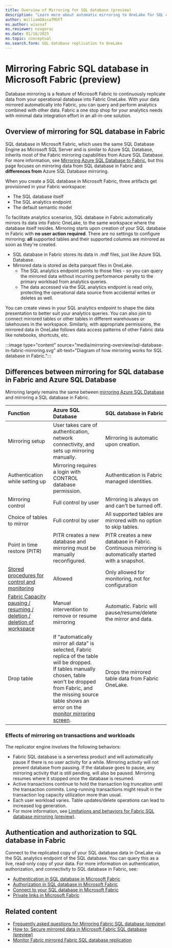 ```yaml
---
title: Overview of Mirroring for SQL database (preview)
description: "Learn more about automatic mirroring to OneLake for SQL database in Fabric."
author: WilliamDAssafMSFT
ms.author: wiassaf
ms.reviewer: nzagorac
ms.date: 01/16/2025
ms.topic: conceptual
ms.search.form: SQL database replication to OneLake
---
```

# Mirroring Fabric SQL database in Microsoft Fabric (preview)

Database mirroring is a feature of Microsoft Fabric to continuously replicate data from your operational database into Fabric OneLake. With your data mirrored automatically into Fabric, you can query and perform analytics combined with other data. Fabric a one stop shop for your analytics needs with minimal data integration effort in an all-in-one solution.

## Overview of mirroring for SQL database in Fabric

SQL database in Microsoft Fabric, which uses the same SQL Database Engine as Microsoft SQL Server and is similar to Azure SQL Database, inherits most of the Fabric mirroring capabilities from Azure SQL Database. For more information, see [Mirroring Azure SQL Database to Fabric](../mirrored-database/azure-sql-database.md), but this page focuses on mirroring data from SQL database in Fabric and **differences from** Azure SQL Database mirroring.

When you create a SQL database in Microsoft Fabric, three artifacts get provisioned in your Fabric workspace:

- The SQL database itself
- The SQL analytics endpoint
- The default semantic model

To facilitate analytics scenarios, SQL database in Fabric automatically mirrors its data into Fabric OneLake, to the same workspace where the database itself resides. Mirroring starts upon creation of your SQL database in Fabric with **no user action required**. There are no settings to configure mirroring: **all** supported tables and their supported columns are mirrored as soon as they're created.

- SQL database in Fabric stores its data in .mdf files, just like Azure SQL Database.
- Mirrored data is stored as delta parquet files in OneLake.
    - The SQL analytics endpoint points to those files - so you can query the mirrored data without incurring performance penalty to the primary workload from analytics queries.
    - The data accessed via the SQL analytics endpoint is read only, protecting the operational data source from accidental writes or deletes as well.

You can create views in your SQL analytics endpoint to shape the data presentation to better suit your analytics queries. You can also join to connect mirrored tables or other tables in different warehouses or lakehouses in the workspace. Similarly, with appropriate permissions, the mirrored data in OneLake follows data access patterns of other Fabric data like notebooks, shortcuts, etc.

:::image type="content" source="media/mirroring-overview/sql-database-in-fabric-mirroring.svg" alt-text="Diagram of how mirroring works for SQL database in Fabric.":::

## Differences between mirroring for SQL database in Fabric and Azure SQL Database

Mirroring largely remains the same between [mirroring Azure SQL Database](../mirrored-database/azure-sql-database.md) and mirroring a SQL database in Fabric.

| Function | Azure SQL Database | SQL database in Fabric |
|:--|:--|:--|
| Mirroring setup | User takes care of authentication, network connectivity, and sets up mirroring manually. | Mirroring is automatic upon creation. |
| Authentication while setting up | Mirroring requires a login with CONTROL database permission. | Authentication is Fabric managed identities. |
| Mirroring control          | Full control by user  | Mirroring is always on and can't be turned off.  |
| Choice of tables to mirror | Full control by user  | All supported tables are mirrored with no option to skip tables. |
| Point in time restore (PITR) | PITR creates a new database and mirroring must be manually reconfigured. | PITR creates a new database in Fabric. Continuous mirroring is automatically started with a snapshot. |
| [Stored procedures for control and monitoring](/sql/relational-databases/system-stored-procedures/sp-change-feed-enable-db?view=fabric&preserve-view=true) | Allowed | Only allowed for monitoring, not for configuration |
| [Fabric Capacity pausing / resuming / deletion / deletion of workspace](/sql/relational-databases/system-stored-procedures/sp-change-feed-enable-db?view=fabric&preserve-view=true) | Manual intervention to remove or resume mirroring | Automatic. Fabric will pause/resume/delete the mirror and data. |
| Drop table | If "automatically mirror all data" is selected, Fabric replica of the table will be dropped.<br/>If tables manually chosen, table won't be dropped from Fabric, and the missing source table shows an error on the [monitor mirroring screen](../mirrored-database/monitor.md). | Drops the mirrored table data from Fabric OneLake. |

### Effects of mirroring on transactions and workloads

The replicator engine involves the following behaviors:

- Fabric SQL database is a serverless product and will automatically pause if there is no user activity for a while. Mirroring activity will not prevent database from pausing. If the database goes to pause, any mirroring activity that is still pending, will also be paused. Mirroring resumes where it stopped once the database is resumed.
- Active transactions continue to hold the transaction log truncation until the transaction commits. Long-running transactions might result in the transaction log capacity utilization more than usual.
- Each user workload varies. Table updates/delete operations can lead to increased log generation.
- For more information, see [Limitations and behaviors for Fabric SQL database mirroring (preview)](mirroring-limitations.md).

## Authentication and authorization to SQL database in Fabric

Connect to the replicated copy of your SQL database data in OneLake via the SQL analytics endpoint of the SQL database. You can query this as a live, read-only copy of your data. For more information on authentication, authorization, and connectivity to SQL database in Fabric, see:

- [Authentication in SQL database in Microsoft Fabric](authentication.md)
- [Authorization in SQL database in Microsoft Fabric](authorization.md)
- [Connect to your SQL database in Microsoft Fabric](connect.md)
- [Private links in Microsoft Fabric](../../security/security-private-links-overview.md)

## Related content

- [Frequently asked questions for Mirroring Fabric SQL database (preview)](mirroring-faq.yml)
- [How to: Secure mirrored data in Microsoft Fabric SQL database (preview)](mirroring-secure.md)
- [Monitor Fabric mirrored Fabric SQL database replication](mirroring-monitor.md)
